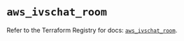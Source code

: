 # `aws_ivschat_room`

Refer to the Terraform Registry for docs: [`aws_ivschat_room`](https://registry.terraform.io/providers/hashicorp/aws/6.0.0/docs/resources/ivschat_room).
